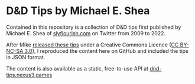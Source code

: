 # D&D Tips by Michael E. Shea

Contained in this repository is a collection of D&D tips first published by Michael E. Shea of [slyflourish.com](https://slyflourish.com) on Twitter from 2009 to 2022.

After Mike [released these tips](https://slyflourish.com/dnd_tip_tweet_archive.html) under a Creative Commons Licence ([CC BY-NC-SA 3.0](https://creativecommons.org/licenses/by-nc-sa/3.0/)), I reproduced the content here on GitHub and included the tips in JSON format.

The content is also available as a static, free-to-use API at [dnd-tips.nexus3.games](https://dnd-tips.nexus3.games)
